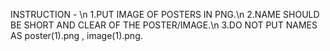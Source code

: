 INSTRUCTION - \n
1.PUT IMAGE OF POSTERS IN PNG.\n
2.NAME SHOULD BE SHORT AND CLEAR OF THE POSTER/IMAGE.\n
3.DO NOT PUT NAMES AS poster(1).png , image(1).png.
